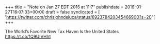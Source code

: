 +++
title = "Note on Jan 27 EDT 2016 at 11:7"
publishdate = 2016-01-27T16:07:33+00:00
draft = false
syndicated = [ 'https://twitter.com/chrisjohndeluca/status/692378420345466900?s=20' ]
+++

The World’s Favorite New Tax Haven Is the United States https://t.co/1Q9UIVHIrt
